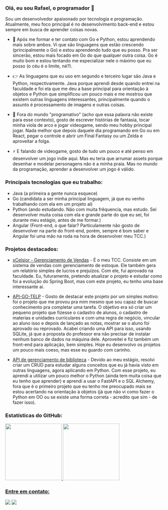 ### Olá, eu sou Rafael, o programador 👋

Sou um desenvolvedor apaixonado por tecnologia e programação. Atualmente, meu foco principal é no desenvolvimento back-end e estou sempre em busca de aprender coisas novas.

- 🌱 Após me formar e ter contato com Go e Python, estou aprendendo mais sobre ambos. Vi que são linguagens que estão crescendo (principalmente o Go) e estou aprendendo tudo que eu posso. Pra ser sincerão, estou mais focado em Go do que qualquer outra coisa. Go é muito bom e estou tentando me especializar nele o máximo que eu posso (o céu é o limite, né?).

- :point_right: As linguagens que eu uso em segundo e terceiro lugar são Java e Python, respectivamente. Java porque aprendi desde quando entrei na faculdade e foi ela que me deu a base principal para orientação à objetos e Python que simplificou um pouco mais e me mostrou que existem outras linguagens interessantes, principalmente quando o assunto é processamento de imagens e outras coisas.

- 💬 Fora do mundo "programativo" (acho que essa palavra não existe para esse contexto), gosto de escrever histórias de fantasia, tocar minha viola de arco e jogar videogame, sendo meu hobby principal jogar. Nada melhor que depois daquele dia programando em Go ou em React, pegar o controle e abrir um Final Fantasy ou um Zelda e aproveitar a folga.
  
- ⚡ E falando de videogame, gosto de tudo um pouco e até penso em desenvolver um jogo indie aqui. Mas eu teria que arrumar assets porque desenhar e modelar personagens não é a minha praia. Mas no mundo da programação, aprender a desenvolver um jogo é válido.

### Principais tecnologias que eu trabalho:

- Java (a primeira a gente nunca esquece)
- Go (candidata a ser minha principal linguagem, já que eu venho trabalhando com ela em um projeto aí)
- Python (ando estudando. Não com muita frêquencia, mas estudo. Sei desenvolver muita coisa com ela e grande parte do que eu sei, foi durante meu estágio, antes de me formar.)
- Angular (Front-end, o que falar? Particulamente não gosto de desenvolver na parte do front-end, porém, sempre é bom saber e Angular foi uma mão na roda na hora de desenvolver meu TCC.)

### Projetos destacados:

- [xCelsior - Gerenciamento de Vendas](https://github.com/RafaelMoreira96/sistema-vendas) - É o meu TCC. Consiste em um sistema de vendas com gerenciamento de estoque. Ele também gera um relatório simples de lucros e prejuízos. Com ele, fui aprovado na faculdade. Eu, futuramente, pretendo atualizar o projeto e estudar como foi a evolução do Spring Boot, mas com este projeto, eu tenho uma base interessante aí.

- [API-GO-TELP](https://github.com/RafaelMoreira96/apigo-telp) - Gosto de destacar este projeto por um simples motivo: foi o projeto que me provou pra mim mesmo que sou capaz de buscar conhecimento pra completar uma tarefa. O objetivo era só criar um pequeno projeto que fizesse o cadastro de alunos, o cadastro de materias e unidades curriculares e com uma regra de negócio, vincular ao aluno isso e depois de lançado as notas, mostrar se o aluno foi aprovado ou reprovado. Acabei criando uma API para isso, usando SQLite, já que a proposta do professor era não precisar de instalar nenhum banco de dados na máquina dele. Aproveitei e fiz também um front-end para aplicação, bem simples. Hoje eu desenvolvo os projetos um pouco mais coeso, mas esse eu guardo com carinho.

- [API de gerenciamento de biblioteca](https://github.com/RafaelMoreira96/gerenciamento-biblioteca-python) - Devido ao meu estágio, resolvi criar um CRUD para estudar alguns conceitos que eu já havia visto em outras linguagens, agora aplicando em Python. Com esse projeto, eu aprendi a utilizar um pouco melhor o Python (ainda tem muita coisa que eu tenho que aprender) e aprendi a usar o FastAPI e o SQL Alchemy, fora que é o primeiro projeto que eu tenho me preocupado mais se estou acertando na orientação à objetos (já que não vi como fazer o Python em OO ou se existe uma forma correta - acredito que sim - de fazer isso).

### Estatísticas do GitHub:
<div>
  <a href="https://github.com/RafaelMoreira96">
  <img loading="lazy" height="180em" src="https://github-readme-stats.vercel.app/api/top-langs/?username=RafaelMoreira96&layout=compact&langs_count=7&theme=dracula"/>
  <img loading="lazy" height="180em" src="https://github-readme-stats.vercel.app/api?username=RafaelMoreira96&show_icons=true&theme=dracula&include_all_commits=true&count_private=true"/>
</div>


### Entre em contato:
<div>
  <a href="https://www.instagram.com/rafaelmoreira.at/" target="_blank"><img loading="lazy" src="https://img.shields.io/badge/-Instagram-%23E4405F?style=for-the-badge&logo=instagram&logoColor=white" target="_blank"></a>
  <a href="https://www.linkedin.com/in/rafael-sim%C3%A3o-139918238/" target="_blank"><img loading="lazy" src="https://img.shields.io/badge/-LinkedIn-%230077B5?style=for-the-badge&logo=linkedin&logoColor=white" target="_blank"></a>   
</div>

